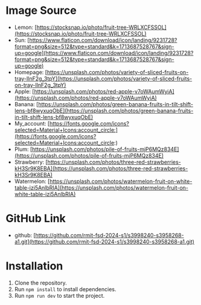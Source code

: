 # Image Source

- Lemon: [https://stocksnap.io/photo/fruit-tree-WRLXCFSSOL](https://stocksnap.io/photo/fruit-tree-WRLXCFSSOL)
- Sun: [https://www.flaticon.com/download/icon/landing/9231728?format=png&size=512&type=standard&k=1713687528767&sign-up=google](https://www.flaticon.com/download/icon/landing/9231728?format=png&size=512&type=standard&k=1713687528767&sign-up=google)
- Homepage: [https://unsplash.com/photos/variety-of-sliced-fruits-on-tray-IlnF2g_3tpY](https://unsplash.com/photos/variety-of-sliced-fruits-on-tray-IlnF2g_3tpY)
- Apple: [https://unsplash.com/photos/red-apple-v7oWAumWyiA](https://unsplash.com/photos/red-apple-v7oWAumWyiA)
- Banana: [https://unsplash.com/photos/green-banana-fruits-in-tilt-shift-lens-bf8wyxuqObE](https://unsplash.com/photos/green-banana-fruits-in-tilt-shift-lens-bf8wyxuqObE)
- My_account: [https://fonts.google.com/icons?selected=Material+Icons:account_circle:](https://fonts.google.com/icons?selected=Material+Icons:account_circle:)
- Plum: [https://unsplash.com/photos/pile-of-fruits-mjP6MQz834E](https://unsplash.com/photos/pile-of-fruits-mjP6MQz834E)
- Strawberry: [https://unsplash.com/photos/three-red-strawberries-kH3Sr9K8EBA](https://unsplash.com/photos/three-red-strawberries-kH3Sr9K8EBA)
- Watermelon: [https://unsplash.com/photos/watermelon-fruit-on-white-table-izi5AnlbRIA](https://unsplash.com/photos/watermelon-fruit-on-white-table-izi5AnlbRIA)

# GitHub Link

- github: [https://github.com/rmit-fsd-2024-s1/s3998240-s3958268-a1.git](https://github.com/rmit-fsd-2024-s1/s3998240-s3958268-a1.git)

# Installation
 1. Clone the repository.
 2. Run `npm install` to install dependencies.
 3. Run `npm run dev` to start the project.
